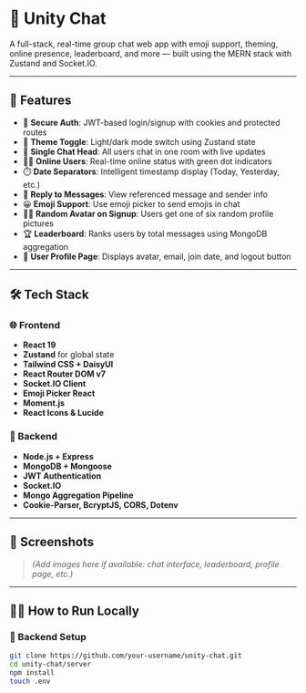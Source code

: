 # 💬 Unity Chat

A full-stack, real-time group chat web app with emoji support, theming, online presence, leaderboard, and more — built using the MERN stack with Zustand and Socket.IO.

---

## 🚀 Features

- 🔐 **Secure Auth**: JWT-based login/signup with cookies and protected routes
- 🌙 **Theme Toggle**: Light/dark mode switch using Zustand state
- 💬 **Single Chat Head**: All users chat in one room with live updates
- 🧑‍💻 **Online Users**: Real-time online status with green dot indicators
- ⏱️ **Date Separators**: Intelligent timestamp display (Today, Yesterday, etc.)
- 🔁 **Reply to Messages**: View referenced message and sender info
- 😀 **Emoji Support**: Use emoji picker to send emojis in chat
- 🧑‍🎓 **Random Avatar on Signup**: Users get one of six random profile pictures
- 🏆 **Leaderboard**: Ranks users by total messages using MongoDB aggregation
- 👤 **User Profile Page**: Displays avatar, email, join date, and logout button

---

## 🛠️ Tech Stack

### 🌐 Frontend

- **React 19**
- **Zustand** for global state
- **Tailwind CSS + DaisyUI**
- **React Router DOM v7**
- **Socket.IO Client**
- **Emoji Picker React**
- **Moment.js**
- **React Icons & Lucide**

### 🧠 Backend

- **Node.js + Express**
- **MongoDB + Mongoose**
- **JWT Authentication**
- **Socket.IO**
- **Mongo Aggregation Pipeline**
- **Cookie-Parser, BcryptJS, CORS, Dotenv**

---

## 📸 Screenshots

> *(Add images here if available: chat interface, leaderboard, profile page, etc.)*

---

## 🧑‍💻 How to Run Locally

### 🔧 Backend Setup

```bash
git clone https://github.com/your-username/unity-chat.git
cd unity-chat/server
npm install
touch .env
